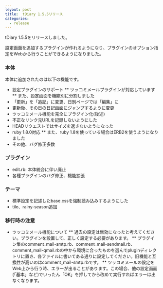 ```yaml
---
leyout: post
title:  tDiary 1.5.5リリース
categories:
  - release
---
```

tDiary 1.5.5をリリースしました。

設定画面を追加するプラグインが作れるようになり、プラグインのオプション指定をWebから行うことができるようになりました。

### 本体
本体に追加されたのは以下の機能です。

* 設定プラグインのサポート
** ツッコミメールプラグインが対応しています
** また、設定画面を機能別に分割しました
* 「更新」を「追記」に変更、日別ページでは「編集」に
* 更新後、その日の日記画面にジャンプするように変更
* ツッコミメール機能を完全にプラグイン化(後述)
* 不正なリンク元URLを記録しないようにした
* HEADリクエストではサイズを返さないようになった
* ruby 1.8.0対応
** また、ruby 1.8を使っている場合はERB2を使うようになりました
* その他、バグ修正多数

### プラグイン
* edit.rb: 本体統合に伴い廃止
* 各種プラグインのバグ修正、機能拡張

### テーマ
* 標準設定を記述したbase.cssを強制読み込みするようにした
* tile、rainy-season追加

### 移行時の注意
* ツッコミメール機能について
** 過去の設定は無効になったと考えてください。プラグインを設置して、正しく設定する必要があります。
** プラグイン集のcomment_mail-smtp.rb、comment_mail-sendmail.rb、comment_mail-qmail.rbの中から環境に合ったものを選んでpluginディレクトリに置き、各ファイルに書いてある通りに設定してください。旧機能と互換性が高いのはcomment_mail-smtp.rbです。
** ツッコミメールの設定をWeb上から行う時、エラーが出ることがあります。この場合、他の設定画面(「基本」など)でいったん「OK」を押してから改めて実行すればエラーは出なくなります。

